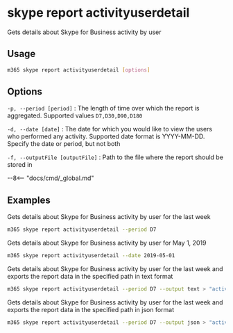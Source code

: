 # skype report activityuserdetail

Gets details about Skype for Business activity by user

## Usage

```sh
m365 skype report activityuserdetail [options]
```

## Options

`-p, --period [period]`
: The length of time over which the report is aggregated. Supported values `D7,D30,D90,D180`

`-d, --date [date]`
: The date for which you would like to view the users who performed any activity. Supported date format is YYYY-MM-DD. Specify the date or period, but not both

`-f, --outputFile [outputFile]`
: Path to the file where the report should be stored in

--8<-- "docs/cmd/_global.md"

## Examples

Gets details about Skype for Business activity by user for the last week

```sh
m365 skype report activityuserdetail --period D7
```

Gets details about Skype for Business activity by user for May 1, 2019

```sh
m365 skype report activityuserdetail --date 2019-05-01
```

Gets details about Skype for Business activity by user for the last week and exports the report data in the specified path in text format

```sh
m365 skype report activityuserdetail --period D7 --output text > "activityuserdetail.txt"
```

Gets details about Skype for Business activity by user for the last week and exports the report data in the specified path in json format

```sh
m365 skype report activityuserdetail --period D7 --output json > "activityuserdetail.json"
```
